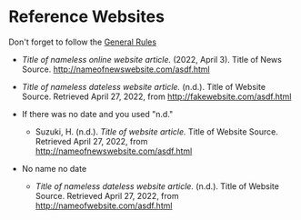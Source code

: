 # Reference Websites

Don't forget to follow the [General Rules](Invention-CitationAndReferencesGeneralRules)

* *Title of nameless online website article.* (2022, April 3). Title of News Source. http://nameofnewswebsite.com/asdf.html
* *Title of nameless dateless website article.* (n.d.). Title of Website Source. Retrieved April 27, 2022, from http://fakewebsite.com/asdf.html

* If there was no date and you used "n.d."
    * Suzuki, H. (n.d.). *Title of website article.* Title of Website Source. Retrieved April 27, 2022, from http://nameofnewswebsite.com/asdf.html
* No name no date
    * *Title of nameless dateless website article.* (n.d.). Title of Website Source. Retrieved April 27, 2022, from http://nameofwebsite.com/asdf.html